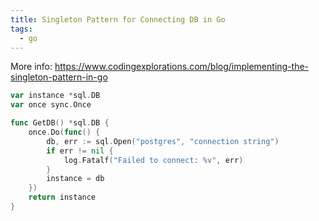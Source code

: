 ```yaml
---
title: Singleton Pattern for Connecting DB in Go
tags:
  - go
---
```

More info: https://www.codingexplorations.com/blog/implementing-the-singleton-pattern-in-go

```go
var instance *sql.DB
var once sync.Once

func GetDB() *sql.DB {
    once.Do(func() {
        db, err := sql.Open("postgres", "connection string")
        if err != nil {
            log.Fatalf("Failed to connect: %v", err)
        }
        instance = db
    })
    return instance
}
```

